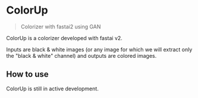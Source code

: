 # ColorUp
> Colorizer with fastai2 using GAN


ColorUp is a colorizer developed with fastai v2.

Inputs are black & white images (or any image for which we will extract only the "black & white" channel) and outputs are colored images.

## How to use

ColorUp is still in active development.
